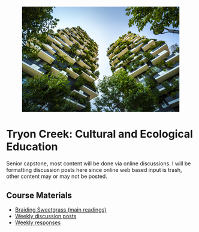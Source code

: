  <p align="center">
    <img width="420" src="../assets/images/capstone.jpg">
</p>

# Tryon Creek: Cultural and Ecological Education

Senior capstone, most content will be done via online discussions. I will be formatting discussion posts here since online web based input is trash, other content may or may not be posted.

## **Course Materials**

- [Braiding Sweetgrass (main readings)](https://1lib.us/book/2469159/540513)
- [Weekly discussion posts](/capstone/discussions)
- [Weekly responses](/capstone/assignments)
